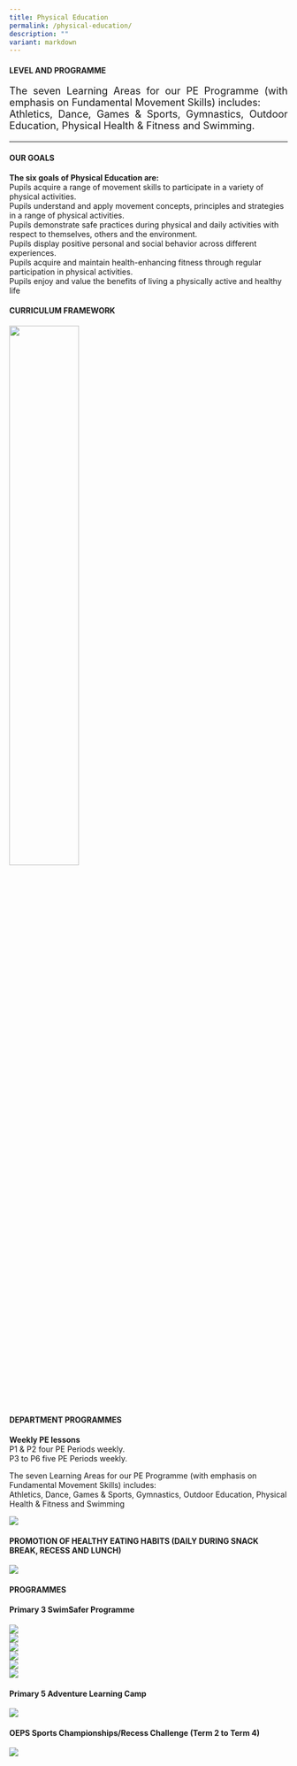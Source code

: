 ```yaml
---
title: Physical Education
permalink: /physical-education/
description: ""
variant: markdown
---
```

<h4><strong>LEVEL AND PROGRAMME</strong></h4>
<p style="font-size:18px" align="justify">The seven Learning Areas for our PE Programme (with emphasis on Fundamental Movement Skills) includes:<br>Athletics, Dance, Games &amp; Sports, Gymnastics, Outdoor Education, Physical Health &amp; Fitness and Swimming.</p><hr>


<h4>OUR GOALS</h4>
<p><strong>The six goals of Physical Education are:<br></strong>Pupils acquire a range of movement skills to participate in a variety of physical activities.<br>Pupils understand and apply movement concepts, principles and strategies in a range of physical activities.<br>Pupils demonstrate safe practices during physical and daily activities with respect to themselves, others and the environment.<br>Pupils display positive personal and social behavior across different experiences.<br>Pupils acquire and maintain health-enhancing fitness through regular participation in physical activities.<br>Pupils enjoy and value the benefits of living a physically active and healthy life</p>
<h4><strong>CURRICULUM FRAMEWORK</strong></h4>
<img style="width: 50%;" src="/images/pe1.png">
<h4><strong>DEPARTMENT PROGRAMMES</strong></h4>
<p><strong>Weekly PE lessons<br></strong>P1 &amp; P2 four PE Periods weekly.<br>P3 to P6 five PE Periods weekly.</p>
<p>The seven Learning Areas for our PE Programme (with emphasis on Fundamental Movement Skills) includes:<br>Athletics, Dance, Games &amp; Sports, Gymnastics, Outdoor Education, Physical Health &amp; Fitness and Swimming</p>
<img src="/images/pe2.png">
<h4><strong>PROMOTION OF HEALTHY EATING HABITS (DAILY DURING SNACK BREAK, RECESS AND LUNCH)</strong></h4>
<img src="/images/pe3.png">
<h4><strong>PROGRAMMES</strong></h4>
<h4>Primary 3 SwimSafer Programme</h4>
<img src="/images/pe4.jpg"><br>
<img src="/images/pe5.jpg"><br>
<img src="/images/pe6.jpg"><br>
<img src="/images/pe7.jpg"><br>
<img src="/images/pe8.jpg"><br>
<img src="/images/pe9.jpg">
<h4>Primary 5 Adventure Learning Camp</h4>
<img src="/images/pe10.png">
<h4>OEPS Sports Championships/Recess Challenge (Term 2 to Term 4)</h4>
<img src="/images/pe11.png">